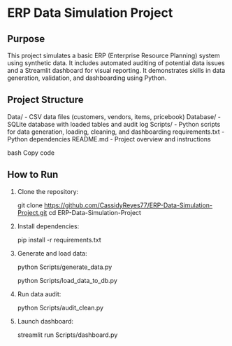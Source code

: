 # ERP Data Simulation Project

## Purpose
This project simulates a basic ERP (Enterprise Resource Planning) system using synthetic data. It includes automated auditing of potential data issues and a Streamlit dashboard for visual reporting. It demonstrates skills in data generation, validation, and dashboarding using Python.

## Project Structure
Data/ - CSV data files (customers, vendors, items, pricebook)
Database/ - SQLite database with loaded tables and audit log
Scripts/ - Python scripts for data generation, loading, cleaning, and dashboarding
requirements.txt - Python dependencies
README.md - Project overview and instructions

bash
Copy code

## How to Run

1. Clone the repository:

   git clone https://github.com/CassidyReyes77/ERP-Data-Simulation-Project.git
   cd ERP-Data-Simulation-Project

2. Install dependencies:

   pip install -r requirements.txt

3. Generate and load data:

   python Scripts/generate_data.py
   
   python Scripts/load_data_to_db.py

5. Run data audit:

   python Scripts/audit_clean.py

6. Launch dashboard:

   streamlit run Scripts/dashboard.py
